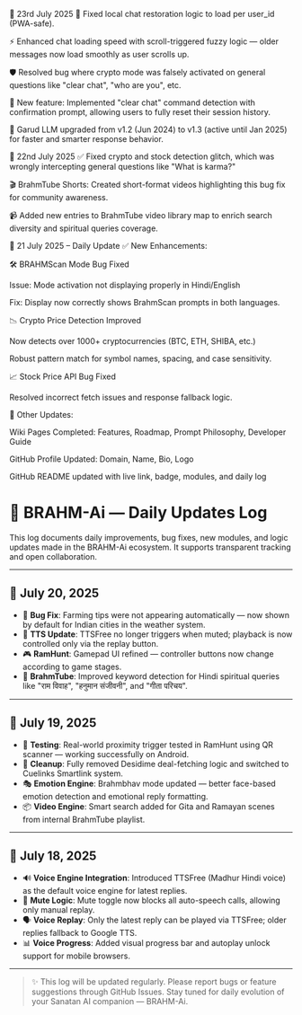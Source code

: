📅 23rd July 2025
🔁 Fixed local chat restoration logic to load per user_id (PWA-safe).

⚡ Enhanced chat loading speed with scroll-triggered fuzzy logic — older messages now load smoothly as user scrolls up.

🛡️ Resolved bug where crypto mode was falsely activated on general questions like "clear chat", "who are you", etc.

🧹 New feature: Implemented "clear chat" command detection with confirmation prompt, allowing users to fully reset their session history.

🔄 Garud LLM upgraded from v1.2 (Jun 2024) to v1.3 (active until Jan 2025) for faster and smarter response behavior.

📅 22nd July 2025
✅ Fixed crypto and stock detection glitch, which was wrongly intercepting general questions like "What is karma?"

🎬 BrahmTube Shorts: Created short-format videos highlighting this bug fix for community awareness.

📹 Added new entries to BrahmTube video library map to enrich search diversity and spiritual queries coverage.

📅 21 July 2025 – Daily Update
✅ New Enhancements:

🛠️ BRAHMScan Mode Bug Fixed

Issue: Mode activation not displaying properly in Hindi/English

Fix: Display now correctly shows BrahmScan prompts in both languages.

📉 Crypto Price Detection Improved

Now detects over 1000+ cryptocurrencies (BTC, ETH, SHIBA, etc.)

Robust pattern match for symbol names, spacing, and case sensitivity.

📈 Stock Price API Bug Fixed

Resolved incorrect fetch issues and response fallback logic.

🧠 Other Updates:

Wiki Pages Completed: Features, Roadmap, Prompt Philosophy, Developer Guide

GitHub Profile Updated: Domain, Name, Bio, Logo

GitHub README updated with live link, badge, modules, and daily log


# 📜 BRAHM-Ai — Daily Updates Log

This log documents daily improvements, bug fixes, new modules, and logic updates made in the BRAHM-Ai ecosystem. It supports transparent tracking and open collaboration.

---

## 📅 July 20, 2025

- 🐞 **Bug Fix**: Farming tips were not appearing automatically — now shown by default for Indian cities in the weather system.
- 🧠 **TTS Update**: TTSFree no longer triggers when muted; playback is now controlled only via the replay button.
- 🎮 **RamHunt**: Gamepad UI refined — controller buttons now change according to game stages.
- 🎥 **BrahmTube**: Improved keyword detection for Hindi spiritual queries like "राम विवाह", "हनुमान संजीवनी", and "गीता परिचय".

---

## 📅 July 19, 2025

- 🧪 **Testing**: Real-world proximity trigger tested in RamHunt using QR scanner — working successfully on Android.
- 🧹 **Cleanup**: Fully removed Desidime deal-fetching logic and switched to Cuelinks Smartlink system.
- 🎭 **Emotion Engine**: Brahmbhav mode updated — better face-based emotion detection and emotional reply formatting.
- 📦 **Video Engine**: Smart search added for Gita and Ramayan scenes from internal BrahmTube playlist.

---

## 📅 July 18, 2025

- 🔊 **Voice Engine Integration**: Introduced TTSFree (Madhur Hindi voice) as the default voice engine for latest replies.
- 🛑 **Mute Logic**: Mute toggle now blocks all auto-speech calls, allowing only manual replay.
- 🗣 **Voice Replay**: Only the latest reply can be played via TTSFree; older replies fallback to Google TTS.
- 📊 **Voice Progress**: Added visual progress bar and autoplay unlock support for mobile browsers.

---

> ✨ This log will be updated regularly. Please report bugs or feature suggestions through GitHub Issues. Stay tuned for daily evolution of your Sanatan AI companion — BRAHM-Ai.
